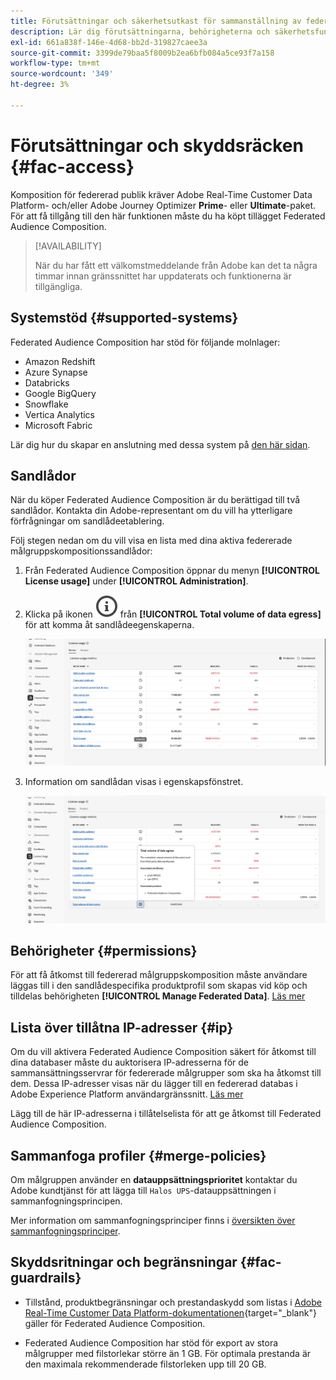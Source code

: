 ```yaml
---
title: Förutsättningar och säkerhetsutkast för sammanställning av federerad publik
description: Lär dig förutsättningarna, behörigheterna och säkerhetsfunktionerna för Federated Audience Composition
exl-id: 661a838f-146e-4d68-bb2d-319827caee3a
source-git-commit: 3399de79baa5f8009b2ea6bfb084a5ce93f7a158
workflow-type: tm+mt
source-wordcount: '349'
ht-degree: 3%

---
```


# Förutsättningar och skyddsräcken {#fac-access}

Komposition för federerad publik kräver Adobe Real-Time Customer Data Platform- och/eller Adobe Journey Optimizer **Prime**- eller **Ultimate**-paket. För att få tillgång till den här funktionen måste du ha köpt tillägget Federated Audience Composition.

>[!AVAILABILITY]
>
>När du har fått ett välkomstmeddelande från Adobe kan det ta några timmar innan gränssnittet har uppdaterats och funktionerna är tillgängliga.

## Systemstöd {#supported-systems}

Federated Audience Composition har stöd för följande molnlager:

* Amazon Redshift
* Azure Synapse
* Databricks
* Google BigQuery
* Snowflake
* Vertica Analytics
* Microsoft Fabric

Lär dig hur du skapar en anslutning med dessa system på [den här sidan](../connections/connections.md).

## Sandlådor

När du köper Federated Audience Composition är du berättigad till två sandlådor. Kontakta din Adobe-representant om du vill ha ytterligare förfrågningar om sandlådeetablering.

Följ stegen nedan om du vill visa en lista med dina aktiva federerade målgruppskompositionssandlådor:

1. Från Federated Audience Composition öppnar du menyn **[!UICONTROL License usage]** under **[!UICONTROL Administration]**.

1. Klicka på ikonen ![](assets/do-not-localize/Smock_InfoOutline_18_N.svg) från **[!UICONTROL Total volume of data egress]** för att komma åt sandlådeegenskaperna.

   ![](assets/sandbox_1.png)

1. Information om sandlådan visas i egenskapsfönstret.

   ![](assets/sandbox_2.png)

## Behörigheter {#permissions}

För att få åtkomst till federerad målgruppskomposition måste användare läggas till i den sandlådespecifika produktprofil som skapas vid köp och tilldelas behörigheten **[!UICONTROL Manage Federated Data]**. [Läs mer](/help/governance-privacy-security/access-control.md)

## Lista över tillåtna IP-adresser {#ip}

Om du vill aktivera Federated Audience Composition säkert för åtkomst till dina databaser måste du auktorisera IP-adresserna för de sammansättningsservrar för federerade målgrupper som ska ha åtkomst till dem. Dessa IP-adresser visas när du lägger till en federerad databas i Adobe Experience Platform användargränssnitt. [Läs mer](../connections/connections.md)

Lägg till de här IP-adresserna i tillåtelselista för att ge åtkomst till Federated Audience Composition.

## Sammanfoga profiler {#merge-policies}

Om målgruppen använder en **datauppsättningsprioritet** kontaktar du Adobe kundtjänst för att lägga till `Halos UPS`-datauppsättningen i sammanfogningsprincipen.

Mer information om sammanfogningsprinciper finns i [översikten över sammanfogningsprinciper](https://experienceleague.adobe.com/sv/docs/experience-platform/profile/merge-policies/overview).

## Skyddsritningar och begränsningar {#fac-guardrails}

* Tillstånd, produktbegränsningar och prestandaskydd som listas i [Adobe Real-Time Customer Data Platform-dokumentationen](https://experienceleague.adobe.com/sv/docs/experience-platform/profile/guardrails){target="_blank"} gäller för Federated Audience Composition.

* Federated Audience Composition har stöd för export av stora målgrupper med filstorlekar större än 1 GB. För optimala prestanda är den maximala rekommenderade filstorleken upp till 20 GB.
